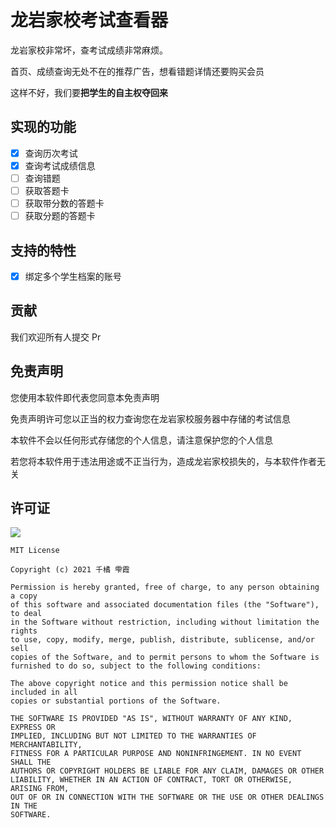 # 龙岩家校考试查看器

龙岩家校非常坏，查考试成绩非常麻烦。

首页、成绩查询无处不在的推荐广告，想看错题详情还要购买会员

这样不好，我们要**把学生的自主权夺回来**

## 实现的功能

- [x] 查询历次考试
- [x] 查询考试成绩信息
- [ ] 查询错题
- [ ] 获取答题卡
- [ ] 获取带分数的答题卡
- [ ] 获取分题的答题卡

## 支持的特性

- [x] 绑定多个学生档案的账号

## 贡献

我们欢迎所有人提交 Pr

## 免责声明

您使用本软件即代表您同意本免责声明

免责声明许可您以正当的权力查询您在龙岩家校服务器中存储的考试信息

本软件不会以任何形式存储您的个人信息，请注意保护您的个人信息

若您将本软件用于违法用途或不正当行为，造成龙岩家校损失的，与本软件作者无关

## 许可证

[
![](https://img.shields.io/github/license/qianjunakasumi/LYJX-Exam-Viewer?style=for-the-badge)
](https://github.com/qianjunakasumi/LYJX-Exam-Viewer/blob/main/LICENSE)

```
MIT License

Copyright (c) 2021 千橘 雫霞

Permission is hereby granted, free of charge, to any person obtaining a copy
of this software and associated documentation files (the "Software"), to deal
in the Software without restriction, including without limitation the rights
to use, copy, modify, merge, publish, distribute, sublicense, and/or sell
copies of the Software, and to permit persons to whom the Software is
furnished to do so, subject to the following conditions:

The above copyright notice and this permission notice shall be included in all
copies or substantial portions of the Software.

THE SOFTWARE IS PROVIDED "AS IS", WITHOUT WARRANTY OF ANY KIND, EXPRESS OR
IMPLIED, INCLUDING BUT NOT LIMITED TO THE WARRANTIES OF MERCHANTABILITY,
FITNESS FOR A PARTICULAR PURPOSE AND NONINFRINGEMENT. IN NO EVENT SHALL THE
AUTHORS OR COPYRIGHT HOLDERS BE LIABLE FOR ANY CLAIM, DAMAGES OR OTHER
LIABILITY, WHETHER IN AN ACTION OF CONTRACT, TORT OR OTHERWISE, ARISING FROM,
OUT OF OR IN CONNECTION WITH THE SOFTWARE OR THE USE OR OTHER DEALINGS IN THE
SOFTWARE.
```

